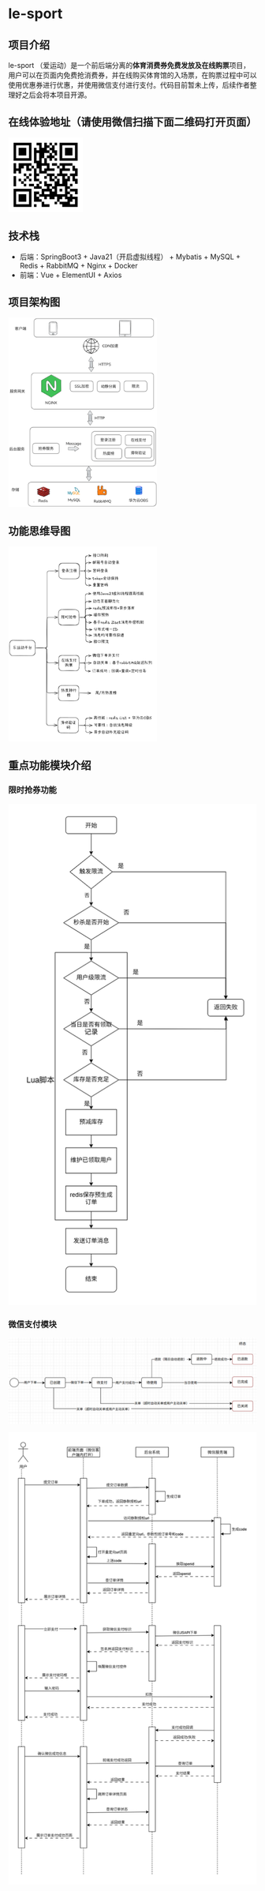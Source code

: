 # le-sport

## 项目介绍
le-sport （爱运动）是一个前后端分离的**体育消费券免费发放及在线购票**项目，用户可以在页面内免费抢消费券，并在线购买体育馆的入场票，在购票过程中可以使用优惠券进行优惠，并使用微信支付进行支付。代码目前暂未上传，后续作者整理好之后会将本项目开源。

## 在线体验地址（请使用微信扫描下面二维码打开页面）
<img src="images/地址.png" width="30%" height="auto">

## 技术栈
- 后端：SpringBoot3 + Java21（开启虚拟线程） + Mybatis + MySQL + Redis + RabbitMQ + Nginx + Docker
- 前端：Vue + ElementUI + Axios

## 项目架构图
<img src="images/系统架构图.png" width="60%" height="auto">

## 功能思维导图
<img src="images/思维导图.png" width="60%" height="auto">

## 重点功能模块介绍
### 限时抢券功能
![秒杀流程图](images/秒杀接口流程图.png)

### 微信支付模块
![订单状态流转图](images/订单状态机.png)

![微信支付](images/订单支付时序图.png)
